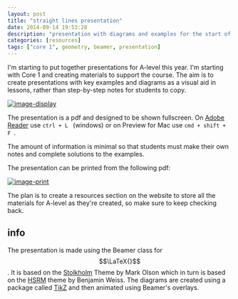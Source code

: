 ```yaml
---
layout: post
title: "straight lines presentation"
date: 2014-09-14 19:53:28
description: "presentation with diagrams and examples for the start of coordinate geometry"
categories: [resources]
tags: ["core 1", geometry, beamer, presentation]
---
```


I'm starting to put together presentations for A-level this year. I'm starting with Core 1 and creating materials to support the course. The aim is to create presentations with key examples and diagrams as a visual aid in lessons, rather than step-by-step notes for students to copy.

[![image-display][image-display]][resource-display]

The presentation is a pdf and designed to be shown fullscreen. On [Adobe Reader][reader] use ```ctrl + L ``` (windows) or on Preview for Mac use ```cmd + shift + F ```.

The amount of information is minimal so that students must make their own notes and complete solutions to the examples.

The presentation can be printed from the following pdf:

[![image-print][image-print]][resource-print]

The plan is to create a resources section on the website to store all the materials for A-level as they're created, so make sure to keep checking back.

## info
The presentation is made using the Beamer class for $$\LaTeX{}$$. It is based on the [Stolkholm][stockholm] Theme by Mark Olson which in turn is based on the [HSRM][hsrm] theme by Benjamin Weiss. The diagrams are created using a package called [TikZ][tikz] and then animated using Beamer's overlays.

[image-print]: {{site.postAssets}}/2014/0914-straight-lines-print.png
[image-display]: {{site.postAssets}}/2014/0914-straight-lines.png
[resource-print]: {{site.postAssets}}/2014/0914-straight-lines-print.pdf
[resource-display]: {{site.postAssets}}/2014/0914-straight-lines.pdf
[stockholm]: https://www.overleaf.com/read/rjkqnxngszxx
[hsrm]: https://github.com/hsrmbeamertheme/hsrmbeamertheme
[reader]: http://get.adobe.com/uk/reader/
[tikz]: http://www.ctan.org/pkg/pgf
